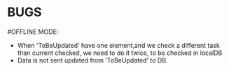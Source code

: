 # BUGS
#OFFLINE MODE:
- When 'ToBeUpdated' have one element,and we check a different task than current checked, we need to do it twice, to be checked in localDB
 - Data is not sent updated from 'ToBeUpdated' to DB.